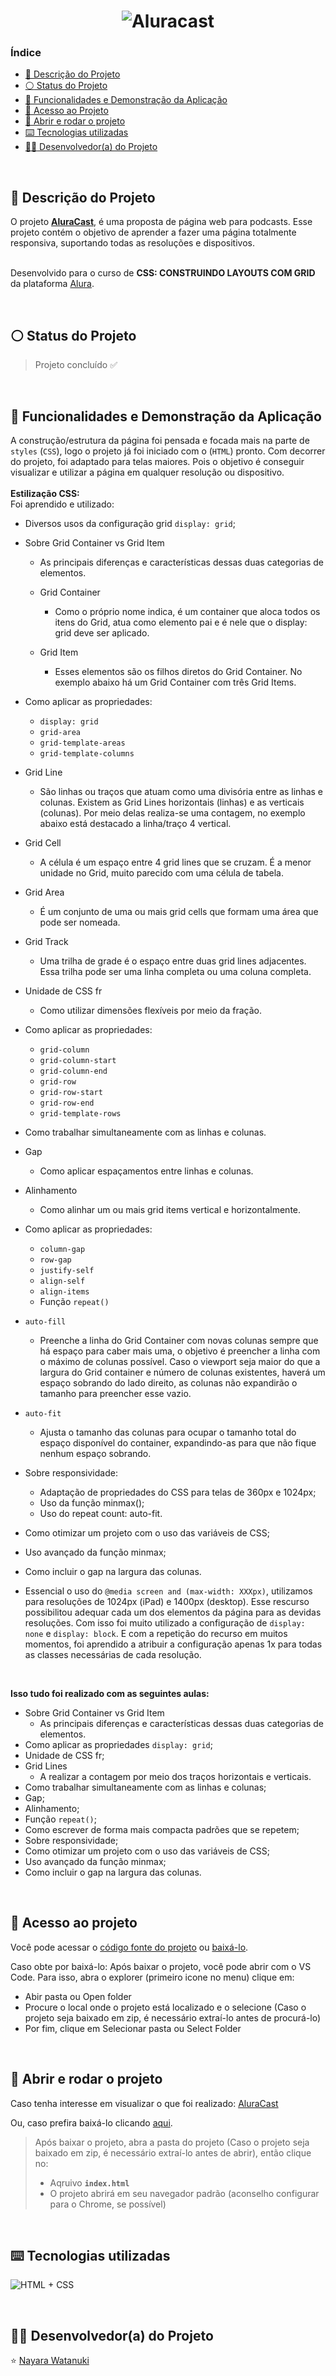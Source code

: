 <h1 align="center">
  <img alt="Aluracast" src="https://raw.githubusercontent.com/nayarawatanuki/css-grid__aluracast/main/src/assets/img/readme/Aluracast_cover.png#vitrinedev"/>
</h1>

### Índice

* [:pencil: Descrição do Projeto](#pencil-descrição-do-projeto)
* [:white_circle: Status do Projeto](#white_circle-status-do-projeto)
* [:hammer: Funcionalidades e Demonstração da Aplicação](#hammer-funcionalidades-e-demonstração-da-aplicação)
* [:open_file_folder: Acesso ao Projeto](#open_file_folder-acesso-ao-projeto)
* [:rocket: Abrir e rodar o projeto](#rocket-abrir-e-rodar-o-projeto)
* [:keyboard: Tecnologias utilizadas](#keyboard-tecnologias-utilizadas)
* [:woman_technologist: Desenvolvedor(a) do Projeto](#woman_technologist-desenvolvedora-do-projeto)

</br>

## :pencil: Descrição do Projeto
O projeto **[AluraCast](https://nayarawatanuki.github.io/css-grid__aluracast/)**, é uma proposta de página web para podcasts. 
Esse projeto contém o objetivo de aprender a fazer uma página totalmente responsiva, suportando todas as resoluções e dispositivos.

</br>Desenvolvido para o curso de **CSS: CONSTRUINDO LAYOUTS COM GRID** da plataforma [Alura](https://www.alura.com.br/).

</br>

## :white_circle: Status do Projeto
> Projeto concluído :white_check_mark:

</br>

## :hammer: Funcionalidades e Demonstração da Aplicação
A construção/estrutura da página foi pensada e focada mais na parte de `styles` (`CSS`), logo o projeto já foi iniciado com o (`HTML`) pronto. 
Com decorrer do projeto, foi adaptado para telas maiores. Pois o objetivo é conseguir visualizar e utilizar a página em qualquer resolução ou dispositivo.
</br>
</br>
**Estilização CSS:**</br>
Foi aprendido e utilizado: 
- Diversos usos da configuração grid `display: grid`;

- Sobre Grid Container vs Grid Item
  - As principais diferenças e características dessas duas categorias de elementos.

  - Grid Container
    - Como o próprio nome indica, é um container que aloca todos os itens do Grid, atua como elemento pai e é nele que o display: grid deve ser aplicado.
  - Grid Item
    - Esses elementos são os filhos diretos do Grid Container. No exemplo abaixo há um Grid Container com três Grid Items.

- Como aplicar as propriedades:
  - `display: grid`
  - `grid-area`
  - `grid-template-areas`
  - `grid-template-columns`

- Grid Line
  - São linhas ou traços que atuam como uma divisória entre as linhas e colunas. Existem as Grid Lines horizontais (linhas) e as verticais (colunas). Por meio delas realiza-se uma contagem, no exemplo abaixo está destacado a linha/traço 4 vertical.

- Grid Cell
  - A célula é um espaço entre 4 grid lines que se cruzam. É a menor unidade no Grid, muito parecido com uma célula de tabela. 

- Grid Area
  - É um conjunto de uma ou mais grid cells que formam uma área que pode ser nomeada. 

- Grid Track
  - Uma trilha de grade é o espaço entre duas grid lines adjacentes. Essa trilha pode ser uma linha completa ou uma coluna completa.

- Unidade de CSS fr
  - Como utilizar dimensões flexíveis por meio da fração.

- Como aplicar as propriedades:
  - `grid-column`
  - `grid-column-start`
  - `grid-column-end`
  - `grid-row`
  - `grid-row-start`
  - `grid-row-end`
  - `grid-template-rows`

- Como trabalhar simultaneamente com as linhas e colunas.

- Gap
  - Como aplicar espaçamentos entre linhas e colunas.

- Alinhamento
  - Como alinhar um ou mais grid items vertical e horizontalmente.

- Como aplicar as propriedades:
  - `column-gap`
  - `row-gap`
  - `justify-self`
  - `align-self`
  - `align-items`
  - Função `repeat()`

- `auto-fill`
  - Preenche a linha do Grid Container com novas colunas sempre que há espaço para caber mais uma, o objetivo é preencher a linha com o máximo de colunas possível. 
  Caso o viewport seja maior do que a largura do Grid container e número de colunas existentes, haverá um espaço sobrando do lado direito, as colunas não expandirão o tamanho para preencher esse vazio.

- `auto-fit`
  - Ajusta o tamanho das colunas para ocupar o tamanho total do espaço disponível do container, expandindo-as para que não fique nenhum espaço sobrando.

- Sobre responsividade:
  - Adaptação de propriedades do CSS para telas de 360px e 1024px;
  - Uso da função minmax();
  - Uso do repeat count: auto-fit.

- Como otimizar um projeto com o uso das variáveis de CSS;
- Uso avançado da função minmax;
- Como incluir o gap na largura das colunas.

- Essencial o uso do `@media screen and (max-width: XXXpx)`, utilizamos para resoluções de 1024px (iPad) e 1400px (desktop). 
Esse rescurso possibilitou adequar cada um dos elementos da página para as devidas resoluções. Com isso foi muito utilizado a configuração de `display: none` e `display: block`.
E com a repetição do recurso em muitos momentos, foi aprendido a atribuir a configuração apenas 1x para todas as classes necessárias de cada resolução.

</br>

**Isso tudo foi realizado com as seguintes aulas:** 
- Sobre Grid Container vs Grid Item
  - As principais diferenças e características dessas duas categorias de elementos.
- Como aplicar as propriedades `display: grid`;
- Unidade de CSS fr;
- Grid Lines
  - A realizar a contagem por meio dos traços horizontais e verticais.
- Como trabalhar simultaneamente com as linhas e colunas;
- Gap;
- Alinhamento;
- Função `repeat()`;
- Como escrever de forma mais compacta padrões que se repetem;
- Sobre responsividade;
- Como otimizar um projeto com o uso das variáveis de CSS;
- Uso avançado da função minmax;
- Como incluir o gap na largura das colunas.

</br>

## :open_file_folder: Acesso ao projeto
Você pode acessar o [código fonte do projeto](https://github.com/nayarawatanuki/css-grid__aluracast) ou 
[baixá-lo](https://github.com/nayarawatanuki/css-grid__aluracast/archive/refs/heads/main.zip).

Caso obte por baixá-lo: 
Após baixar o projeto, você pode abrir com o VS Code. Para isso, abra o explorer (primeiro icone no menu) clique em:
- Abir pasta ou Open folder
- Procure o local onde o projeto está localizado e o selecione (Caso o projeto seja baixado em zip, é necessário extraí-lo antes de procurá-lo)
- Por fim, clique em Selecionar pasta ou Select Folder

</br>

## :rocket: Abrir e rodar o projeto
Caso tenha interesse em visualizar o que foi realizado: [AluraCast](https://nayarawatanuki.github.io/css-grid__aluracast/) 

Ou, caso prefira baixá-lo clicando [aqui](https://github.com/nayarawatanuki/css-grid__aluracast/archive/refs/heads/main.zip).

> Após baixar o projeto, abra a pasta do projeto (Caso o projeto seja baixado em zip, é necessário extraí-lo antes de abrir), então clique no:
> - Aqruivo **``index.html``**
> - O projeto abrirá em seu navegador padrão (aconselho configurar para o Chrome, se possível)

</br>

## :keyboard: Tecnologias utilizadas
![HTML + CSS](https://raw.githubusercontent.com/nayarawatanuki/css-grid__aluracast/main/src/assets/img/readme/html-css.PNG)</br>

</br>

## :woman_technologist: Desenvolvedor(a) do Projeto
:star: [Nayara Watanuki](https://github.com/nayarawatanuki)
